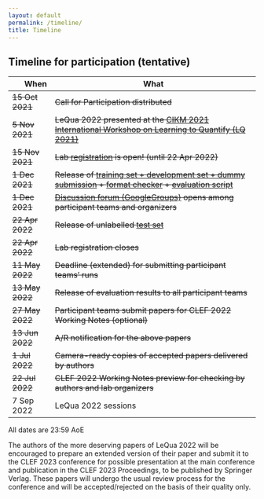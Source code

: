 ```yaml
---
layout: default
permalink: /timeline/
title: Timeline
---
```


## Timeline for participation (tentative)

| <img width=10/><img width=10/> **When**  <img width=10/><img width=10/> | **What** |
|---|---|
| ~~15 Oct 2021~~ | ~~Call for Participation distributed~~ | 
| ~~5 Nov 2021~~  | ~~LeQua 2022 presented at the [CIKM 2021 International Workshop on Learning to Quantify (LQ 2021)](https://cikmlq2021.github.io/)~~ | 
| ~~15 Nov 2021~~ | ~~Lab [registration](http://clef2022-labs-registration.dei.unipd.it/) is open! (until 22 Apr 2022)~~ |
| ~~1 Dec 2021~~  | ~~Release of [training set + development set + dummy submission](https://www.doi.org/10.5281/zenodo.5734465) + [format checker](https://github.com/HLT-ISTI/LeQua2022_scripts/blob/main/format_checker.py) + [evaluation script](https://github.com/HLT-ISTI/LeQua2022_scripts/blob/main/evaluate.py)~~ |
| ~~1 Dec 2021~~  | ~~[Discussion forum (GoogleGroups)](https://groups.google.com/g/lequa2022) opens among participant teams and organizers~~ | 
| ~~22 Apr 2022~~ | ~~Release of unlabelled [test set](https://doi.org/10.5281/zenodo.5734464)~~ | 
| ~~22 Apr 2022~~ | ~~Lab registration closes~~ | 
| ~~11 May 2022~~  | ~~Deadline (extended) for submitting participant teams’ runs~~ | 
| ~~13 May 2022~~ | ~~Release of evaluation results to all participant teams~~ |
| ~~27 May 2022~~ | ~~Participant teams submit papers for CLEF 2022 Working Notes (optional)~~ |
| ~~13 Jun 2022~~ | ~~A/R notification for the above papers~~ |
| ~~1 Jul 2022~~  | ~~Camera-ready copies of accepted papers delivered by authors~~ |
| ~~22 Jul 2022~~ | ~~CLEF 2022 Working Notes preview for checking by authors and lab organizers~~ |
| 7 Sep 2022 | LeQua 2022 sessions |

All dates are 23:59 AoE

The authors of the more deserving papers of LeQua 2022 will be encouraged to prepare an extended version of their paper and submit it to the CLEF 2023 conference for possible presentation at the main conference and publication in the CLEF 2023 Proceedings, to be published by Springer Verlag. These papers will undergo the usual review process for the conference and will be accepted/rejected on the basis of their quality only.
 
